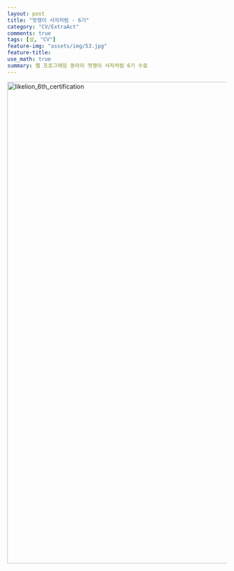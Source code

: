 ```yaml
---
layout: post
title: "멋쟁이 사자처럼 - 6기"
category: "CV/ExtraAct"
comments: true
tags: [상, "CV"]
feature-img: "assets/img/53.jpg"
feature-title:
use_math: true
summary: 웹 프로그래밍 동아리 멋쟁이 사자처럼 6기 수료
---
```


<img width="1104" alt="likelion_6th_certification" src="https://user-images.githubusercontent.com/37871541/89120861-85caf180-d4f4-11ea-90ad-ff2b6e3bbb60.png">
